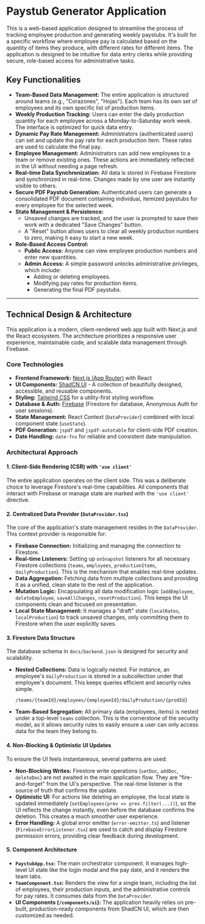 # Paystub Generator Application

This is a web-based application designed to streamline the process of tracking employee production and generating weekly paystubs. It's built for a specific workflow where employee pay is calculated based on the quantity of items they produce, with different rates for different items. The application is designed to be intuitive for data entry clerks while providing secure, role-based access for administrative tasks.

## Key Functionalities

- **Team-Based Data Management:** The entire application is structured around teams (e.g., "Corazones", "Hojas"). Each team has its own set of employees and its own specific list of production items.
- **Weekly Production Tracking:** Users can enter the daily production quantity for each employee across a Monday-to-Saturday work week. The interface is optimized for quick data entry.
- **Dynamic Pay Rate Management:** Administrators (authenticated users) can set and update the pay rate for each production item. These rates are used to calculate the final pay.
- **Employee Management:** Administrators can add new employees to a team or remove existing ones. These actions are immediately reflected in the UI without needing a page refresh.
- **Real-time Data Synchronization:** All data is stored in Firebase Firestore and synchronized in real-time. Changes made by one user are instantly visible to others.
- **Secure PDF Paystub Generation:** Authenticated users can generate a consolidated PDF document containing individual, itemized paystubs for every employee for the selected week.
- **State Management & Persistence:**
    - Unsaved changes are tracked, and the user is prompted to save their work with a dedicated "Save Changes" button.
    - A "Reset" button allows users to clear all weekly production numbers to zero, making it easy to start a new week.
- **Role-Based Access Control:**
    - **Public Access:** Anyone can view employee production numbers and enter new quantities.
    - **Admin Access:** A simple password unlocks administrative privileges, which include:
        - Adding or deleting employees.
        - Modifying pay rates for production items.
        - Generating the final PDF paystubs.

---

## Technical Design & Architecture

This application is a modern, client-rendered web app built with Next.js and the React ecosystem. The architecture prioritizes a responsive user experience, maintainable code, and scalable data management through Firebase.

### Core Technologies

- **Frontend Framework:** [Next.js (App Router)](https://nextjs.org/) with React
- **UI Components:** [ShadCN UI](https://ui.shadcn.com/) - A collection of beautifully designed, accessible, and reusable components.
- **Styling:** [Tailwind CSS](https://tailwindcss.com/) for a utility-first styling workflow.
- **Database & Auth:** [Firebase](https://firebase.google.com/) (Firestore for database, Anonymous Auth for user sessions).
- **State Management:** React Context (`DataProvider`) combined with local component state (`useState`).
- **PDF Generation:** `jspdf` and `jspdf-autotable` for client-side PDF creation.
- **Date Handling:** `date-fns` for reliable and consistent date manipulation.

### Architectural Approach

#### 1. Client-Side Rendering (CSR) with `'use client'`
The entire application operates on the client side. This was a deliberate choice to leverage Firestore's real-time capabilities. All components that interact with Firebase or manage state are marked with the `'use client'` directive.

#### 2. Centralized Data Provider (`DataProvider.tsx`)
The core of the application's state management resides in the `DataProvider`. This context provider is responsible for:
- **Firebase Connection:** Initializing and managing the connection to Firestore.
- **Real-time Listeners:** Setting up `onSnapshot` listeners for all necessary Firestore collections (`teams`, `employees`, `productionItems`, `dailyProduction`). This is the mechanism that enables real-time updates.
- **Data Aggregation:** Fetching data from multiple collections and providing it as a unified, clean state to the rest of the application.
- **Mutation Logic:** Encapsulating all data modification logic (`addEmployee`, `deleteEmployee`, `saveAllChanges`, `resetProduction`). This keeps the UI components clean and focused on presentation.
- **Local State Management:** It manages a "draft" state (`localRates`, `localProduction`) to track unsaved changes, only committing them to Firestore when the user explicitly saves.

#### 3. Firestore Data Structure
The database schema in `docs/backend.json` is designed for security and scalability.
- **Nested Collections:** Data is logically nested. For instance, an employee's `dailyProduction` is stored in a subcollection under that employee's document. This keeps queries efficient and security rules simple.
  ```
  /teams/{teamId}/employees/{employeeId}/dailyProduction/{prodId}
  ```
- **Team-Based Segregation:** All primary data (employees, items) is nested under a top-level `teams` collection. This is the cornerstone of the security model, as it allows security rules to easily ensure a user can only access data for the team they belong to.

#### 4. Non-Blocking & Optimistic UI Updates
To ensure the UI feels instantaneous, several patterns are used:
- **Non-Blocking Writes:** Firestore write operations (`setDoc`, `addDoc`, `deleteDoc`) are not awaited in the main application flow. They are "fire-and-forget" from the UI's perspective. The real-time listener is the source of truth that confirms the update.
- **Optimistic UI:** For actions like deleting an employee, the local state is updated immediately (`setEmployees(prev => prev.filter(...))`), so the UI reflects the change instantly, even before the database confirms the deletion. This creates a much smoother user experience.
- **Error Handling:** A global error emitter (`error-emitter.ts`) and listener (`FirebaseErrorListener.tsx`) are used to catch and display Firestore permission errors, providing clear feedback during development.

#### 5. Component Architecture
- **`PaystubApp.tsx`:** The main orchestrator component. It manages high-level UI state like the login modal and the pay date, and it renders the team tabs.
- **`TeamComponent.tsx`:** Renders the view for a single team, including the list of employees, their production inputs, and the administrative controls for pay rates. It consumes data from the `DataProvider`.
- **UI Components (`/components/ui`):** The application heavily relies on pre-built, production-ready components from ShadCN UI, which are then customized as needed.
